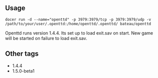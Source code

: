 ## Usage ##

    docer run -d --name="openttd" -p 3979:3979/tcp -p 3979:3979/udp -v /path/to/your/user/.openttd:/home/openttd/.openttd/ bateau/openttd

Openttd runs version 1.4.4.
Its set up to load exit.sav on start.
New game will be started on failure to load exit.sav.

## Other tags ##
   * 1.4.4
   * 1.5.0-beta1
